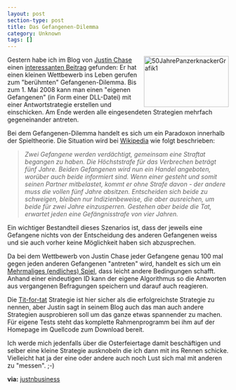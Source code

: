 ```yaml
---
layout: post
section-type: post
title: Das Gefangenen-Dilemma
category: Unknown
tags: []
---
```

<p><img style="border-right: 0px; border-top: 0px; margin: 0px 0px 0px 10px; border-left: 0px; border-bottom: 0px" src="http://anheledirwp.blob.core.windows.net/wordpress/2008/03/50JahrePanzerknackerGrafik1_3.jpg" border="0" alt="50JahrePanzerknackerGrafik1" width="193" height="116" align="right" /> Gestern habe ich im Blog von <a href="http://www.justnbusiness.com/Default.aspx" target="_blank">Justin Chase</a> einen <a href="http://www.justnbusiness.com/Blogs/Prisoner's_Dilemma_.NET.aspx" target="_blank">interessanten Beitrag</a> gefunden: Er hat einen kleinen Wettbewerb ins Leben gerufen zum "ber&uuml;hmten" Gefangenen-Dilemma. Bis zum 1. Mai 2008 kann man einen "eigenen Gefangenen" (in Form einer DLL-Datei) mit einer Antwortstrategie erstellen und einschicken. Am Ende werden alle eingesendeten Strategien mehrfach gegeneinander antreten.</p>
<p>Bei dem Gefangenen-Dilemma handelt es sich um ein Paradoxon innerhalb der Spieltheorie. Die Situation wird bei <a href="http://de.wikipedia.org/wiki/Gefangenen-Dilemma" target="_blank">Wikipedia</a> wie folgt beschrieben:</p>
<blockquote>
<p><em>Zwei Gefangene werden verd&auml;chtigt, gemeinsam eine Straftat begangen zu haben. Die H&ouml;chststrafe f&uuml;r das Verbrechen betr&auml;gt f&uuml;nf Jahre. Beiden Gefangenen wird nun ein Handel angeboten, wor&uuml;ber auch beide informiert sind. Wenn einer gesteht und somit seinen Partner mitbelastet, kommt er ohne Strafe davon - der andere muss die vollen f&uuml;nf Jahre absitzen. Entscheiden sich beide zu schweigen, bleiben nur Indizienbeweise, die aber ausreichen, um beide f&uuml;r zwei Jahre einzusperren. Gestehen aber beide die Tat, erwartet jeden eine Gef&auml;ngnisstrafe von vier Jahren.</em></p>
</blockquote>
<p>Ein wichtiger Bestandteil dieses Szenarios ist, dass der jeweils eine Gefangene nichts von der Entscheidung des anderen Gefangenen weiss und sie auch vorher keine M&ouml;glichkeit haben sich abzusprechen.</p>
<p>Da bei dem Wettbewerb von Justin Chase jeder Gefangene genau 100 mal gegen jeden anderen Gefangenen "antreten" wird, handelt es sich um ein <a href="http://de.wikipedia.org/wiki/Gefangenen-Dilemma#Mehrmaliges_.28endliches.29_Spiel" target="_blank">Mehrmaliges (endliches) Spiel</a>, dass leicht andere Bedingungen schafft. Anhand einer eindeutigen ID kann der eigene Algorithmus so die Antworten aus vergangenen Befragungen speichern und darauf auch reagieren.</p>
<p>Die <a href="http://de.wikipedia.org/wiki/Tit-for-tat" target="_blank">Tit-for-tat</a> Strategie ist hier sicher als die erfolgreichste Strategie zu nennen, aber Justin sagt in seinem Blog auch das man auch andere Strategien ausprobieren soll um das ganze etwas spannender zu machen. F&uuml;r eigene Tests steht das komplette Rahmenprogramm bei ihm auf der Homepage im Quellcode zum Download bereit.</p>
<p>Ich werde mich jedenfalls &uuml;ber die Osterfeiertage damit besch&auml;ftigen und selber eine kleine Strategie ausknobeln die ich dann mit ins Rennen schicke. Vielleicht hat ja der eine oder andere auch noch Lust sich mal mit anderen zu "messen". ;-)</p>
<p><strong>via:</strong> <a href="http://www.justnbusiness.com/Blogs/Prisoner's_Dilemma_.NET.aspx" target="_blank">justnbusiness</a></p>
